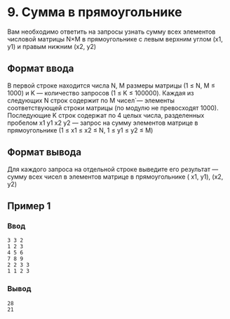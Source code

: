 # 9. Сумма в прямоугольнике

Вам необходимо ответить на запросы узнать сумму всех элементов числовой матрицы N×M в прямоугольнике с левым верхним
углом (x1, y1) и правым нижним (x2, y2)

## Формат ввода

В первой строке находится числа N, M размеры матрицы (1 ≤ N, M ≤ 1000) и K — количество запросов (1 ≤ K ≤ 100000).
Каждая из следующих N строк содержит по M чисел`— элементы соответствующей строки матрицы (по модулю не превосходят
1000). Последующие K строк содержат по 4 целых числа, разделенных пробелом x1 y1 x2 y2 — запрос на сумму элементов
матрице в прямоугольнике (1 ≤ x1 ≤ x2 ≤ N, 1 ≤ y1 ≤ y2 ≤ M)

## Формат вывода

Для каждого запроса на отдельной строке выведите его результат — сумму всех чисел в элементов матрице в прямоугольнике (
x1, y1), (x2, y2)

## Пример 1

### Ввод

    3 3 2
    1 2 3
    4 5 6
    7 8 9
    2 2 3 3
    1 1 2 3


### Вывод

    28
    21